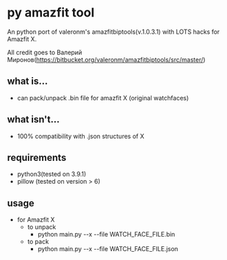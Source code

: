 # py amazfit tool
An python port of valeronm's amazfitbiptools(v.1.0.3.1) with LOTS hacks for Amazfit X.

All credit goes to Валерий Миронов(https://bitbucket.org/valeronm/amazfitbiptools/src/master/)

## what is...
* can pack/unpack .bin file for amazfit X (original watchfaces)

## what isn't...
* 100% compatibility with .json structures of X

## requirements
* python3(tested on 3.9.1)
* pillow (tested on version > 6)

## usage
* for Amazfit X
  * to unpack
    * python main.py --x --file WATCH_FACE_FILE.bin
  * to pack
    * python main.py --x --file WATCH_FACE_FILE.json
